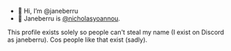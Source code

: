 - 👋 Hi, I’m @janeberru
- 👀 Janeberru is [@nicholasyoannou](https://github.com/nicholasyoannou).

This profile exists solely so people can't steal my name (I exist on Discord as janeberru). Cos people like that exist (sadly). 

